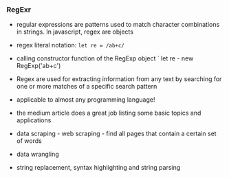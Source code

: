 ### RegExr
* regular expressions are patterns used to match character combinations in strings. In javascript, regex are objects
* regex literal notation:
`let re = /ab+c/`
* calling constructor function of the RegExp object
` let re - new RegExp('ab+c')
* Regex are used for extracting information from any text by searching for one or more matches of a specific search pattern
* applicable to almost any programming language!

* the medium article does a great job listing some basic topics and applications
* data scraping - web scraping - find all pages that contain a certain set of words 
* data wrangling
* string replacement, syntax highlighting and string parsing